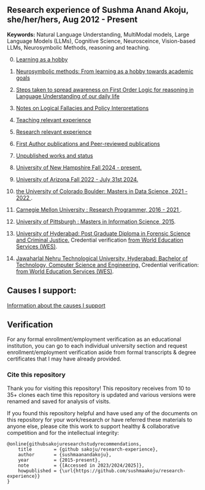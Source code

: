 ## Research experience of Sushma Anand Akoju, she/her/hers, Aug 2012 - Present

**Keywords:** Natural Language Understanding, MultiModal models, Large Language Models (LLMs), Cognitive Science, Neurosceince, Vision-based LLMs, Neurosymbolic Methods, reasoning and teaching.

00. <a href="https://github.com/sushmaakoju/research-experience/tree/main/learning-as-a-hobby">Learning as a hobby</a>

0. <a href="https://github.com/sushmaakoju/research-experience/blob/main/learning-as-a-hobby/neurosymbolic-methods-study.md">Neurosymbolic methods: From learning as a hobby towards academic goals</a>

1. <a href="https://github.com/sushmaakoju/research-experience/blob/main/first-order-logic-as-a-tool.md">Steps taken to spread awareness on First Order Logic for reasoning in Language Understanding of our daily life</a>

2. <a href="https://github.com/sushmaakoju/research-experience/blob/main/logical-fallacies-case-study.md">Notes on Logical Fallacies and Policy Interpretations</a>

3. <a href="https://github.com/sushmaakoju/research-experience/tree/main/learning-as-a-hobby#teaching-relevant-certifications--case-studies---career-pathway">Teaching relevant experience</a>

4. <a href="https://github.com/sushmaakoju/research-experience/tree/main/learning-as-a-hobby#research-relevant-work">Research relevant experience</a>

5. <a href="https://github.com/sushmaakoju/research-experience/tree/main/learning-as-a-hobby#peer-reviewed-and-first-author-research-publications">First Author publications and Peer-reviewed publications</a>

6. <a href="https://github.com/sushmaakoju/research-experience/tree/main/learning-as-a-hobby#unpublished-works">Unpublished works and status </a>

7. <a href="https://github.com/sushmaakoju/research-experience/tree/main/university-of-new-hampshire">University of New Hampshire Fall 2024 - present.</a>

8. <a href="https://github.com/sushmaakoju/research-experience/tree/main/university-of-arizona">University of Arizona Fall 2022 - July 31st 2024.</a>

9. <a href="https://github.com/sushmaakoju/research-experience/tree/main/university-of-colorado-boulder"> the University of Colorado Boulder: Masters in Data Science, 2021 - 2022 </a>.

10. <a href="https://github.com/sushmaakoju/research-experience/tree/main/carnegie-mellon-university">Carnegie Mellon University : Research Programmer, 2016 - 2021 </a>. 

11. <a href="https://github.com/sushmaakoju/research-experience/tree/main/university-of-pittsburgh">University of Pittsburgh : Masters in Information Science, 2015</a>.

12. <a href="https://github.com/sushmaakoju/research-experience/tree/main/university-of-hyderabad">University of Hyderabad: Post Graduate Diploma in Forensic Science and Criminal Justice.</a> 
    Credential verification <a 
    href="https://badges.wes.org/Evidence?i=48995b02-2e99-4670-906a-6f4063642959&type=us">from World Education 
    Services (WES)</a>.

13. <a href="https://github.com/sushmaakoju/research-experience/tree/main/JNTU"> Jawaharlal Nehru Technological University, Hyderabad: Bachelor of Technology, Computer Science and Engineering.</a> 
    Credential verification: <a 
    href="https://badges.wes.org/Evidence?i=48995b02-2e99-4670-906a-6f4063642959&type=us">from World Education 
    Services (WES)</a>.

## Causes I support:

<a href="https://github.com/sushmaakoju/disclaimer"> Information about the causes I support</a>

## Verification

For any formal enrollment/employment verification as an educational institution, you can go to each individual university section and request enrollment/employment verification aside from formal transcripts & degree certificates that I may have already provided.

### Cite this repository

Thank you for visiting this repository!
This repository receives from 10 to 35+ clones each time this repository is updated and various versions were renamed and saved for analysis of visits.

If you found this repository helpful and have used any of the documents on this repository for your work/research or have referred these materials to anyone else, please cite this work to support healthy & collaborative competition and for the intellectual integrity:

```
@online{githubsakojuresearchstudyrecommendations,
	title        = {github sakoju/research-experience},
	author       = {sushmaanandakoju},
	year         = {2015-present},
	note         = {[Accessed in 2023/2024/2025]},
	howpublished = {\url{https://github.com/sushmaakoju/research-experience}}
}
```
